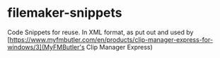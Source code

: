 # filemaker-snippets
Code Snippets for reuse.  In XML format, as put out and used by [https://www.myfmbutler.com/en/products/clip-manager-express-for-windows/3](MyFMButler's Clip Manager Express)
